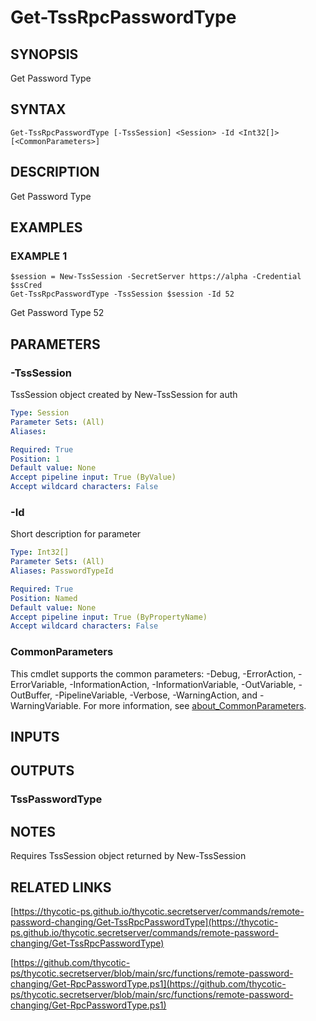# Get-TssRpcPasswordType

## SYNOPSIS
Get Password Type

## SYNTAX

```
Get-TssRpcPasswordType [-TssSession] <Session> -Id <Int32[]> [<CommonParameters>]
```

## DESCRIPTION
Get Password Type

## EXAMPLES

### EXAMPLE 1
```
$session = New-TssSession -SecretServer https://alpha -Credential $ssCred
Get-TssRpcPasswordType -TssSession $session -Id 52
```

Get Password Type 52

## PARAMETERS

### -TssSession
TssSession object created by New-TssSession for auth

```yaml
Type: Session
Parameter Sets: (All)
Aliases:

Required: True
Position: 1
Default value: None
Accept pipeline input: True (ByValue)
Accept wildcard characters: False
```

### -Id
Short description for parameter

```yaml
Type: Int32[]
Parameter Sets: (All)
Aliases: PasswordTypeId

Required: True
Position: Named
Default value: None
Accept pipeline input: True (ByPropertyName)
Accept wildcard characters: False
```

### CommonParameters
This cmdlet supports the common parameters: -Debug, -ErrorAction, -ErrorVariable, -InformationAction, -InformationVariable, -OutVariable, -OutBuffer, -PipelineVariable, -Verbose, -WarningAction, and -WarningVariable. For more information, see [about_CommonParameters](http://go.microsoft.com/fwlink/?LinkID=113216).

## INPUTS

## OUTPUTS

### TssPasswordType
## NOTES
Requires TssSession object returned by New-TssSession

## RELATED LINKS

[https://thycotic-ps.github.io/thycotic.secretserver/commands/remote-password-changing/Get-TssRpcPasswordType](https://thycotic-ps.github.io/thycotic.secretserver/commands/remote-password-changing/Get-TssRpcPasswordType)

[https://github.com/thycotic-ps/thycotic.secretserver/blob/main/src/functions/remote-password-changing/Get-RpcPasswordType.ps1](https://github.com/thycotic-ps/thycotic.secretserver/blob/main/src/functions/remote-password-changing/Get-RpcPasswordType.ps1)

